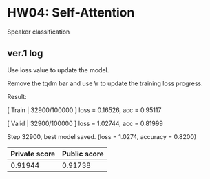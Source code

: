 # HW04: Self-Attention

Speaker classification

## ver.1 log

Use loss value to update the model.

Remove the tqdm bar and use \\r to update the training loss progress.



Result:

[ Train | 32900/100000 ] loss = 0.16526, acc = 0.95117

[ Valid | 32900/100000 ] loss = 1.02744, acc = 0.81999

Step 32900, best model saved. (loss = 1.0274, accuracy = 0.8200)

| Private score | Public score |
| ------------- | ------------ |
| 0.91944       | 0.91738      |

